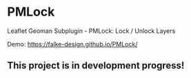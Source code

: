 # PMLock
Leaflet Geoman Subplugin - PMLock: Lock / Unlock Layers

Demo: https://falke-design.github.io/PMLock/

## This project is in development progress!
